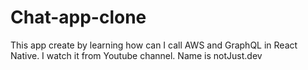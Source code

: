 # Chat-app-clone
This app create by learning how can I call AWS and GraphQL in React Native. I watch it from Youtube channel. Name is notJust․dev
